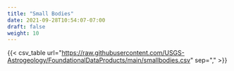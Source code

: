 ```yaml
---
title: "Small Bodies"
date: 2021-09-28T10:54:07-07:00
draft: false
weight: 10
---
```



{{< csv_table url="https://raw.githubusercontent.com/USGS-Astrogeology/FoundationalDataProducts/main/smallbodies.csv" sep="," >}}

